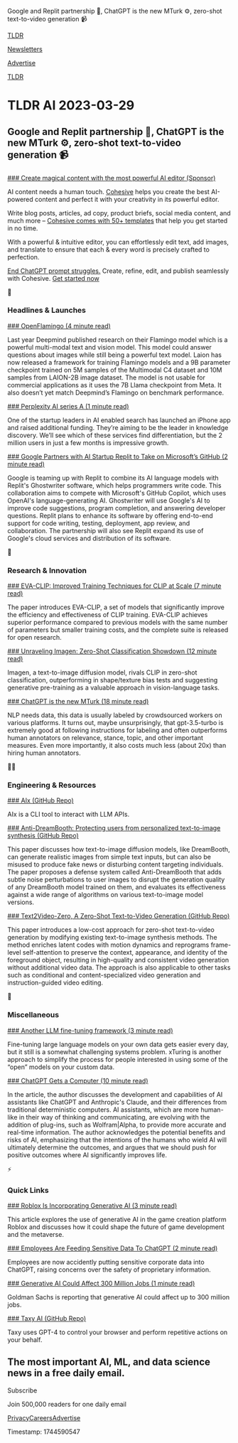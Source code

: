 Google and Replit partnership 🤝, ChatGPT is the new MTurk ⚙️, zero-shot text-to-video generation 📹

[TLDR](/)

[Newsletters](/newsletters)

[Advertise](https://advertise.tldr.tech/)

[TLDR](/)

# TLDR AI 2023-03-29

## Google and Replit partnership 🤝, ChatGPT is the new MTurk ⚙️, zero-shot text-to-video generation 📹

### 

[### Create magical content with the most powerful AI editor (Sponsor)](https://cohesive.so/?utm_source=AILaunch&amp;utm_medium=M3)

AI content needs a human touch. [Cohesive](https://cohesive.so/?utm_source=AILaunch&utm_medium=M3) helps you create the best AI-powered content and perfect it with your creativity in its powerful editor.

Write blog posts, articles, ad copy, product briefs, social media content, and much more – [Cohesive comes with 50+ templates](https://cohesive.so/?utm_source=AILaunch&utm_medium=M3) that help you get started in no time.

With a powerful & intuitive editor, you can effortlessly edit text, add images, and translate to ensure that each & every word is precisely crafted to perfection.

[End ChatGPT prompt struggles.](https://cohesive.so/?utm_source=AILaunch&utm_medium=M3) Create, refine, edit, and publish seamlessly with Cohesive. [Get started now](https://cohesive.so/?utm_source=AILaunch&utm_medium=M3)

🚀

### Headlines & Launches

[### OpenFlamingo (4 minute read)](https://laion.ai/blog/open-flamingo/?utm_source=tldrai)

Last year Deepmind published research on their Flamingo model which is a powerful multi-modal text and vision model. This model could answer questions about images while still being a powerful text model. Laion has now released a framework for training Flamingo models and a 9B parameter checkpoint trained on 5M samples of the Multimodal C4 dataset and 10M samples from LAION-2B image dataset. The model is not usable for commercial applications as it uses the 7B Llama checkpoint from Meta. It also doesn’t yet match Deepmind’s Flamingo on benchmark performance.

[### Perplexity AI series A (1 minute read)](https://www.perplexity.ai/blog?utm_source=tldrai)

One of the startup leaders in AI enabled search has launched an iPhone app and raised additional funding. They’re aiming to be the leader in knowledge discovery. We’ll see which of these services find differentiation, but the 2 million users in just a few months is impressive growth.

[### Google Partners with AI Startup Replit to Take on Microsoft’s GitHub (2 minute read)](https://archive.ph/Qr11g?utm_source=tldrai)

Google is teaming up with Replit to combine its AI language models with Replit's Ghostwriter software, which helps programmers write code. This collaboration aims to compete with Microsoft's GitHub Copilot, which uses OpenAI's language-generating AI. Ghostwriter will use Google's AI to improve code suggestions, program completion, and answering developer questions. Replit plans to enhance its software by offering end-to-end support for code writing, testing, deployment, app review, and collaboration. The partnership will also see Replit expand its use of Google's cloud services and distribution of its software.

🧠

### Research & Innovation

[### EVA-CLIP: Improved Training Techniques for CLIP at Scale (7 minute read)](https://arxiv.org/abs/2303.15389?utm_source=tldrai)

The paper introduces EVA-CLIP, a set of models that significantly improve the efficiency and effectiveness of CLIP training. EVA-CLIP achieves superior performance compared to previous models with the same number of parameters but smaller training costs, and the complete suite is released for open research.

[### Unraveling Imagen: Zero-Shot Classification Showdown (12 minute read)](https://arxiv.org/abs/2303.15233?utm_source=tldrai)

Imagen, a text-to-image diffusion model, rivals CLIP in zero-shot classification, outperforming in shape/texture bias tests and suggesting generative pre-training as a valuable approach in vision-language tasks.

[### ChatGPT is the new MTurk (18 minute read)](https://arxiv.org/abs/2303.15056?utm_source=tldrai)

NLP needs data, this data is usually labeled by crowdsourced workers on various platforms. It turns out, maybe unsurprisingly, that gpt-3.5-turbo is extremely good at following instructions for labeling and often outperforms human annotators on relevance, stance, topic, and other important measures. Even more importantly, it also costs much less (about 20x) than hiring human annotators.

👨‍💻

### Engineering & Resources

[### AIx (GitHub Repo)](https://github.com/projectdiscovery/aix?utm_source=tldrai)

AIx is a CLI tool to interact with LLM APIs.

[### Anti-DreamBooth: Protecting users from personalized text-to-image synthesis (GitHub Repo)](https://github.com/VinAIResearch/Anti-DreamBooth?utm_source=tldrai)

This paper discusses how text-to-image diffusion models, like DreamBooth, can generate realistic images from simple text inputs, but can also be misused to produce fake news or disturbing content targeting individuals. The paper proposes a defense system called Anti-DreamBooth that adds subtle noise perturbations to user images to disrupt the generation quality of any DreamBooth model trained on them, and evaluates its effectiveness against a wide range of algorithms on various text-to-image model versions.

[### Text2Video-Zero, A Zero-Shot Text-to-Video Generation (GitHub Repo)](https://github.com/Picsart-AI-Research/Text2Video-Zero?utm_source=tldrai)

This paper introduces a low-cost approach for zero-shot text-to-video generation by modifying existing text-to-image synthesis methods. The method enriches latent codes with motion dynamics and reprograms frame-level self-attention to preserve the context, appearance, and identity of the foreground object, resulting in high-quality and consistent video generation without additional video data. The approach is also applicable to other tasks such as conditional and content-specialized video generation and instruction-guided video editing.

🎁

### Miscellaneous

[### Another LLM fine-tuning framework (3 minute read)](https://www.stochastic.ai/blog/introducing-xturing-fast-efficient-and-simple-finetuning-for-llms?utm_source=tldrai)

Fine-tuning large language models on your own data gets easier every day, but it still is a somewhat challenging systems problem. xTuring is another approach to simplify the process for people interested in using some of the “open” models on your custom data.

[### ChatGPT Gets a Computer (10 minute read)](https://stratechery.com/2023/chatgpt-learns-computing/?utm_source=tldrai)

In the article, the author discusses the development and capabilities of AI assistants like ChatGPT and Anthropic's Claude, and their differences from traditional deterministic computers. AI assistants, which are more human-like in their way of thinking and communicating, are evolving with the addition of plug-ins, such as Wolfram|Alpha, to provide more accurate and real-time information. The author acknowledges the potential benefits and risks of AI, emphasizing that the intentions of the humans who wield AI will ultimately determine the outcomes, and argues that we should push for positive outcomes where AI significantly improves life.

⚡️

### Quick Links

[### Roblox Is Incorporating Generative AI (3 minute read)](https://www.cnet.com/tech/gaming/roblox-and-its-generative-ai-how-game-creation-and-the-metaverse-may-be-changing/?utm_source=tldrai)

This article explores the use of generative AI in the game creation platform Roblox and discusses how it could shape the future of game development and the metaverse.

[### Employees Are Feeding Sensitive Data To ChatGPT (2 minute read)](https://www.darkreading.com/risk/employees-feeding-sensitive-business-data-chatgpt-raising-security-fears?utm_source=tldrai)

Employees are now accidently putting sensitive corporate data into ChatGPT, raising concerns over the safety of proprietary information.

[### Generative AI Could Affect 300 Million Jobs (1 minute read)](https://arstechnica.com/information-technology/2023/03/generative-ai-set-to-affect-300-million-jobs-across-major-economies/?utm_source=tldrai)

Goldman Sachs is reporting that generative AI could affect up to 300 million jobs.

[### Taxy AI (GitHub Repo)](https://github.com/TaxyAI/browser-extension?utm_source=tldrai)

Taxy uses GPT-4 to control your browser and perform repetitive actions on your behalf.

## The most important AI, ML, and data science news in a free daily email.

Subscribe

Join 500,000 readers for one daily email

[Privacy](/privacy)[Careers](https://jobs.ashbyhq.com/tldr.tech)[Advertise](/ai/advertise)

Timestamp: 1744590547